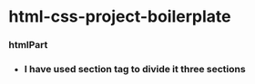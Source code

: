 
# html-css-project-boilerplate
<h3>htmlPart<h3>
  <ul>
    <li>I have used section tag to divide it three sections</li>
  </ul>
